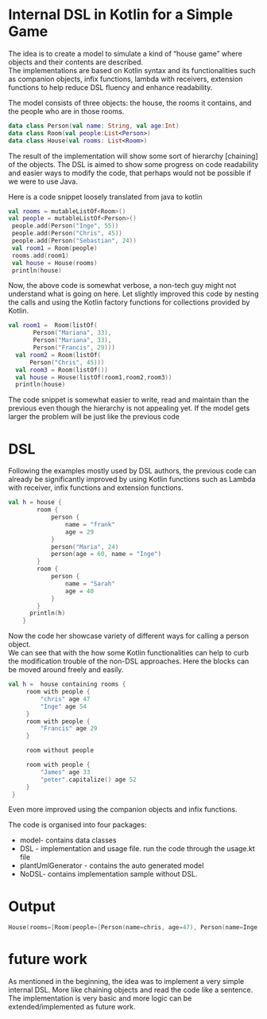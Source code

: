 
# Internal DSL in Kotlin for a Simple Game

The idea is to create a model to simulate a kind of “house game” where objects and their contents are described.  
The implementations are based on Kotlin syntax and its functionalities such as companion objects, infix functions, 
lambda with receivers, extension functions to help reduce DSL fluency and enhance readability.

The model consists of three objects: the house, the rooms it contains, and the people who are in those rooms. 
```kotlin
data class Person(val name: String, val age:Int)
data class Room(val people:List<Person>)
data class House(val rooms: List<Room>)
```
The result of the implementation will show some sort of hierarchy [chaining] of the objects. 
The DSL is aimed to show some progress on code readability and easier ways to modify the code, 
that perhaps would not be possible if we were to use Java.

Here is a code snippet loosely translated from java to kotlin
```kotlin
val rooms = mutableListOf<Room>() 
val people = mutableListOf<Person>()
 people.add(Person("Inge", 55))
 people.add(Person("Chris", 45))
 people.add(Person("Sebastian", 24))
 val room1 = Room(people)
 rooms.add(room1)
 val house = House(rooms)
 println(house)
```
Now, the above code is somewhat verbose, a non-tech guy might not understand what is going on here. 
Let slightly improved this code by nesting the calls and using the Kotlin factory functions for collections provided by Kotlin.
```kotlin
val room1 =  Room(listOf(
       Person("Mariana", 33),
       Person("Mariana", 33),
       Person("Francis", 29)))
  val room2 = Room(listOf(
      Person("Chris", 45)))
  val room3 = Room(listOf())
  val house = House(listOf(room1,room2,room3))
  println(house)
```
The code snippet is somewhat easier to write, read and maintain than 
the previous even though the hierarchy is not appealing yet. 
If the model gets larger the problem will be just like the previous code 
# DSL
Following the examples mostly used by DSL authors, the previous code can already 
be significantly improved by using Kotlin functions such as  Lambda with receiver, 
infix functions and extension functions.   
```kotlin
val h = house {
        room {
            person {
                name = "frank"
                age = 29
            }
            person("Maria", 24)
            person(age = 60, name = "Inge")
        }
        room {
            person {
                name = "Sarah"
                age = 40
            }
        }
      println(h)
    }
```
Now the code her showcase variety of different ways for calling a person object.  
We can see that with the how some Kotlin functionalities can help to curb 
the modification trouble of the non-DSL approaches. 
Here the blocks can be moved around freely and easily. 
```kotlin
val h =  house containing rooms {
     room with people {
         "chris" age 47
         "Inge" age 54
     }
     room with people {
         "Francis" age 29
     }

     room without people

     room with people {
         "James" age 33
         "peter".capitalize() age 52
     }
 }
```
Even more improved using the companion objects and infix functions. 

The code is organised into four packages:
- model- contains  data classes
- DSL - implementation and usage file. run the code through the usage.kt file
- plantUmlGenerator - contains the auto generated model
- NoDSL- contains implementation sample without DSL.

# Output
```kotlin
House(rooms=[Room(people=[Person(name=chris, age=47), Person(name=Inge, age=54)]), Room(people=[Person(name=Francis, age=29)])])
```
# future work
As mentioned in the beginning, the idea was to implement a very simple internal DSL. 
More like chaining objects and read the code like a sentence. 
The implementation is very basic and more logic can be extended/implemented as future work.  




